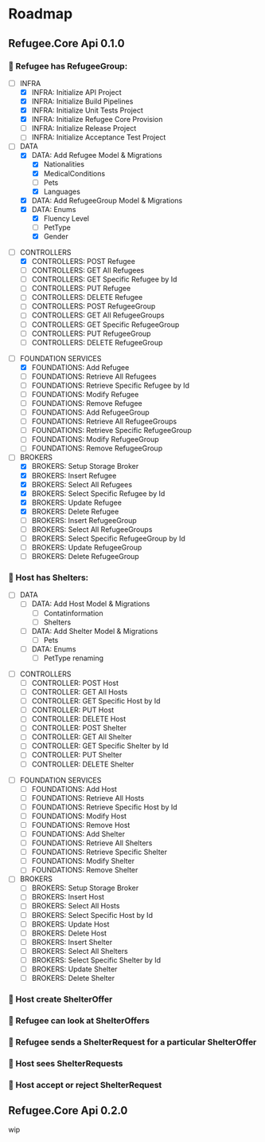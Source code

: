 # Roadmap

## Refugee.Core Api 0.1.0

### 🎯 Refugee has RefugeeGroup:
- [ ] INFRA
	- [x] INFRA: Initialize API Project
	- [x] INFRA: Initialize Build Pipelines
	- [x] INFRA: Initialize Unit Tests Project
	- [x] INFRA: Initialize Refugee Core Provision 
	- [ ] INFRA: Initialize Release Project
	- [ ] INFRA: Initialize Acceptance Test Project

- [ ] DATA
	- [x] DATA: Add Refugee Model & Migrations
		- [x] Nationalities
		- [x] MedicalConditions
		- [ ] Pets
		- [x] Languages
	- [x] DATA: Add RefugeeGroup Model & Migrations
	- [x] DATA: Enums 
		- [x] Fluency Level
		- [ ] PetType
		- [x] Gender

* [ ] CONTROLLERS
	* [x] CONTROLLERS: POST Refugee
	* [ ] CONTROLLERS: GET All Refugees
	* [ ] CONTROLLERS: GET Specific Refugee by Id
	* [ ] CONTROLLERS: PUT Refugee
	* [ ] CONTROLLERS: DELETE Refugee
	* [ ] CONTROLLERS: POST RefugeeGroup
	* [ ] CONTROLLERS: GET All RefugeeGroups
	* [ ] CONTROLLERS: GET Specific RefugeeGroup
	* [ ] CONTROLLERS: PUT RefugeeGroup
	* [ ] CONTROLLERS: DELETE RefugeeGroup

- [ ] FOUNDATION SERVICES 
	- [x] FOUNDATIONS: Add Refugee
	* [ ] FOUNDATIONS: Retrieve All Refugees
	* [ ] FOUNDATIONS: Retrieve Specific Refugee by Id
	* [ ] FOUNDATIONS: Modify Refugee 
	* [ ] FOUNDATIONS: Remove Refugee
	- [ ] FOUNDATIONS: Add RefugeeGroup
	* [ ] FOUNDATIONS: Retrieve All RefugeeGroups
	* [ ] FOUNDATIONS: Retrieve Specific RefugeeGroup
	* [ ] FOUNDATIONS: Modify RefugeeGroup
	* [ ] FOUNDATIONS: Remove RefugeeGroup

- [ ] BROKERS
	- [x] BROKERS: Setup Storage Broker
	- [x] BROKERS: Insert Refugee
	* [x] BROKERS: Select All Refugees
	* [x] BROKERS: Select Specific Refugee by Id
	- [x] BROKERS: Update Refugee
	* [x] BROKERS: Delete Refugee
	- [ ] BROKERS: Insert RefugeeGroup
	* [ ] BROKERS: Select All RefugeeGroups
	* [ ] BROKERS: Select Specific RefugeeGroup by Id
	- [ ] BROKERS: Update RefugeeGroup
	* [ ] BROKERS: Delete RefugeeGroup

### 🎯 Host has Shelters:
- [ ] DATA
	- [ ] DATA: Add Host Model & Migrations
		- [ ] Contatinformation 
		- [ ] Shelters
	- [ ] DATA: Add Shelter Model & Migrations
		- [ ] Pets
	- [ ] DATA: Enums 
		- [ ] PetType renaming

* [ ] CONTROLLERS
	* [ ] CONTROLLER: POST Host
	* [ ] CONTROLLER: GET All Hosts
	* [ ] CONTROLLER: GET Specific Host by Id
	* [ ] CONTROLLER: PUT Host
	* [ ] CONTROLLER: DELETE Host
	* [ ] CONTROLLER: POST Shelter
	* [ ] CONTROLLER: GET All Shelter
	* [ ] CONTROLLER: GET Specific Shelter by Id
	* [ ] CONTROLLER: PUT Shelter
	* [ ] CONTROLLER: DELETE Shelter

- [ ] FOUNDATION SERVICES 
	- [ ] FOUNDATIONS: Add Host
	* [ ] FOUNDATIONS: Retrieve All Hosts
	* [ ] FOUNDATIONS: Retrieve Specific Host by Id
	* [ ] FOUNDATIONS: Modify Host 
	* [ ] FOUNDATIONS: Remove Host
	- [ ] FOUNDATIONS: Add Shelter
	* [ ] FOUNDATIONS: Retrieve All Shelters
	* [ ] FOUNDATIONS: Retrieve Specific Shelter
	* [ ] FOUNDATIONS: Modify Shelter
	* [ ] FOUNDATIONS: Remove Shelter

- [ ] BROKERS
	- [ ] BROKERS: Setup Storage Broker
	- [ ] BROKERS: Insert Host
	* [ ] BROKERS: Select All Hosts
	* [ ] BROKERS: Select Specific Host by Id
	- [ ] BROKERS: Update Host
	* [ ] BROKERS: Delete Host
	- [ ] BROKERS: Insert Shelter
	* [ ] BROKERS: Select All Shelters
	* [ ] BROKERS: Select Specific Shelter by Id
	- [ ] BROKERS: Update Shelter
	* [ ] BROKERS: Delete Shelter

### 🎯 Host create ShelterOffer

### 🎯 Refugee can look at ShelterOffers

### 🎯 Refugee sends a ShelterRequest for a particular ShelterOffer

### 🎯 Host sees ShelterRequests

### 🎯 Host accept or reject ShelterRequest

## Refugee.Core Api 0.2.0
wip